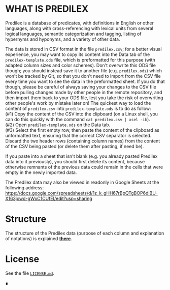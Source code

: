 ﻿
# WHAT IS PREDILEX

Predilex is a database of predicates, with definitions in English or other languages, along with cross-referencing with lexical units from several logical languages, semantic categorization and tagging, listing of hypernyms and hyponyms, and a variety of other data.

The data is stored in CSV format in the file `predilex.csv`; for a better visual experience, you may want to copy its content into the Data tab of the `predilex-template.ods` file, which is preformatted for this purpose (with adapted column sizes and color schemes). Don't overwrite this ODS file though; you should instead save it to another file (e.g. `predilex.ods`) which won't be tracked by Git, so that you don't need to import from the CSV file every time you want to see the data in the preformatted sheet. If you do that though, please be careful of always saving your changes to the CSV file before pulling changes made by other people in the remote repository, and then import them back to your ODS file, lest you take the risk of overwriting other people's work by mistake later on!
The quickest way to load the content of `predilex.csv` into `predilex-template.ods` is to do as follow:  
(#1) Copy the content of the CSV into the clipboard (on a Linux shell, you can do this quickly with the command `cat predilex.csv | xsel -ib`).  
(#2) Open `predilex-template.ods` on the Data tab.  
(#3) Select the first empty row, then paste the content of the clipboard as unformatted text, ensuring that the correct CSV separator is selected. Discard the two header rows (containing column names) from the content of the CSV being pasted (or delete them after pasting, if need be).

If you paste into a sheet that isn't blank (e.g. you already pasted Predilex data into it previously), you should first delete its content, because otherwise remnants of the previous data could remain in the cells that were empty in the newly imported data.

The Predilex data may also be viewed in readonly in Google Sheets at the following address:
https://docs.google.com/spreadsheets/d/1z_k_gHH67rBpQTgBOP6diBU-X163jowd-gWxC1CUfEI/edit?usp=sharing

# Structure

The structure of the Predilex data (purpose of each column and explanation of notations) is explained [**there**](./FORMAT.md).

# License

See the file [`LICENSE.md`](LICENSE.md).

∎
